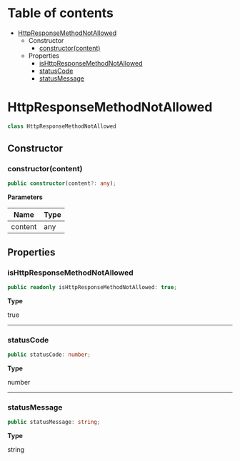 # Table of contents

* [HttpResponseMethodNotAllowed][ClassDeclaration-17]
    * Constructor
        * [constructor(content)][Constructor-10]
    * Properties
        * [isHttpResponseMethodNotAllowed][PropertyDeclaration-41]
        * [statusCode][PropertyDeclaration-42]
        * [statusMessage][PropertyDeclaration-43]

# HttpResponseMethodNotAllowed

```typescript
class HttpResponseMethodNotAllowed
```
## Constructor

### constructor(content)

```typescript
public constructor(content?: any);
```

**Parameters**

| Name    | Type |
| ------- | ---- |
| content | any  |

## Properties

### isHttpResponseMethodNotAllowed

```typescript
public readonly isHttpResponseMethodNotAllowed: true;
```

**Type**

true

----------

### statusCode

```typescript
public statusCode: number;
```

**Type**

number

----------

### statusMessage

```typescript
public statusMessage: string;
```

**Type**

string

[ClassDeclaration-17]: httpresponsemethodnotallowed.md#httpresponsemethodnotallowed
[Constructor-10]: httpresponsemethodnotallowed.md#constructorcontent
[PropertyDeclaration-41]: httpresponsemethodnotallowed.md#ishttpresponsemethodnotallowed
[PropertyDeclaration-42]: httpresponsemethodnotallowed.md#statuscode
[PropertyDeclaration-43]: httpresponsemethodnotallowed.md#statusmessage